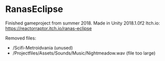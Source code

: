 # RanasEclipse
Finished gameproject from summer 2018.
Made in Unity 2018.1.0f2
Itch.io: https://reactorraptor.itch.io/ranas-eclipse

Removed files:
- /Scifi-Metroidvania (unused)
- /Projectfiles/Assets/Sounds/Music/Nightmeadow.wav (file too large)
